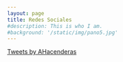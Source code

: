 ```yaml
---
layout: page
title: Redes Sociales
#description: This is who I am. 
#background: '/static/img/pano5.jpg'
---
```


<a class="twitter-timeline" href="https://x.com/AHacenderas?ref_src=twsrc%5Etfw">Tweets by AHacenderas</a> <script async src="https://platform.twitter.com/widgets.js" charset="utf-8"></script> 
